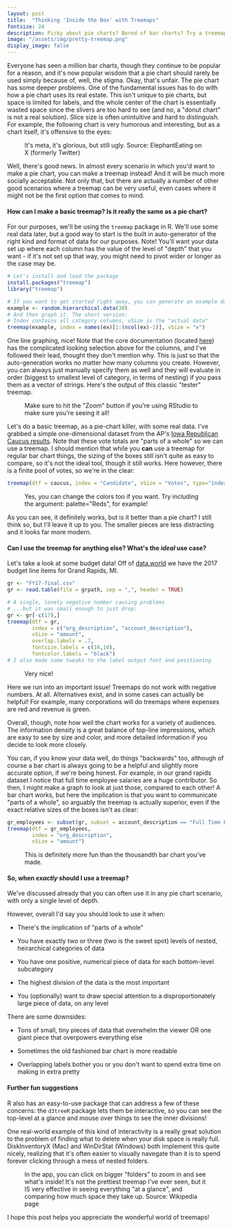 ```yaml
---
layout: post
title:  "Thinking 'Inside the Box' with Treemaps"
fontsize: 24
description: Picky about pie charts? Bored of bar charts? Try a treemap!
image: "/assets/img/pretty-treemap.png"
display_image: false
---
```



Everyone has seen a million bar charts, though they continue to be popular for a reason, and it's now popular wisdom that a pie chart should rarely be used simply because of, well, the stigma. Okay, that's unfair. The pie chart has some deeper problems. One of the fundamental issues has to do with how a pie chart uses its real estate. This isn't unique to pie charts, but space is limited for labels, and the whole center of the chart is essentially wasted space since the slivers are too hard to see (and no, a "donut chart" is not a real solution). Slice size is often unintuitive and hard to distinguish. For example, the following chart is very humorous and interesting, but as a chart itself, it's offensive to the eyes:

<figure>
	<img src="{{site.url}}/{{site.baseurl}}/assets/img/meta-piechart.png" alt=""> 
	<figcaption>It's meta, it's glorious, but still ugly. Source: ElephantEating on X (formerly Twitter)</figcaption>
</figure>

Well, there's good news. In almost every scenario in which you'd want to make a pie chart, you can make a treemap instead! And it will be much more socially acceptable. Not only that, but there are actually a number of other good scenarios where a treemap can be very useful, even cases where it might not be the first option that comes to mind. 

#### How can I make a basic treemap? Is it really the same as a pie chart?

For our purposes, we'll be using the `treemap` package in R. We'll use some real data later, but a good way to start is the built in auto-generator of the right kind and format of data for our purposes. Note! You'll want your data set up where each column has the value of the level of "depth" that you want - if it's not set up that way, you might need to pivot wider or longer as the case may be.

```r
# Let's install and load the package
install.packages("treemap")
library("treemap")

# If you want to get started right away, you can generate an example dataset:
example <- random.hierarchical.data(30)
# And then graph it. The short version: 
# Index contains all category columns, vSize is the "actual data"
treemap(example, index = names(ex)[1:(ncol(ex)-1)], vSize = "x")
```

One line graphing, nice! Note that the core documentation (located [here](https://cran.r-project.org/web/packages/treemap/treemap.pdf)) has the complicated looking selection above for the columns, and I've followed their lead, thought they don't mention why. This is just so that the auto-generation works no matter how many columns you create. However, you can always just manually specify them as well and they will evaluate in order (biggest to smallest level of category, in terms of nesting) if you pass them as a vector of strings. Here's the output of this classic "tester" treemap.

<figure>
	<img src="{{site.url}}/{{site.baseurl}}/assets/img/rando_tree.png" alt=""> 
	<figcaption>Make sure to hit the "Zoom" button if you're using RStudio to make sure you're seeing it all!</figcaption>
</figure>

Let's do a basic treemap, as a pie-chart killer, with some real data. I've grabbed a simple one-dimensional dataset from the AP's [Iowa Republican Caucus results](https://apnews.com/hub/ap-iowa-election-2024-results). Note that these vote totals are "parts of a whole" so we can use a treemap. I should mention that while you **can** use a treemap for regular bar chart things, the sizing of the boxes still isn't quite as easy to compare, so it's not the ideal tool, though it still works. Here however, there is a finite pool of votes, so we're in the clear:

```r
treemap(dtf = caucus, index = "Candidate", vSize = "Votes", type="index")
```

<figure>
	<img src="{{site.url}}/{{site.baseurl}}/assets/img/SimpleCaucus.png" alt=""> 
	<figcaption>Yes, you can change the colors too if you want. Try including the argument: palette="Reds", for example!</figcaption>
</figure>

As you can see, it definitely works, but is it better than a pie chart? I still think so, but I'll leave it up to you. The smaller pieces are less distracting and it looks far more modern.

#### Can I use the treemap for anything else? What's the *ideal* use case?

Let's take a look at some budget data! Off of [data.world](https://data.world/citizenlabs/city-of-grand-rapids-fy-2017-budget) we have the 2017 budget line items for Grand Rapids, MI.

```r
gr <- "FY17-final.csv"
gr <- read.table(file = grpath, sep = ",", header = TRUE)

# A single, lonely negative number causing problems
# ...but it was small enough to just drop:
gr <- gr[-c(17),]
treemap(dtf = gr,
        index = c("org_description", "account_description"),
        vSize = "amount",
        overlap.labels = .7,
        fontsize.labels = c(16,10),
        fontcolor.labels = "black")
# I also made some tweaks to the label output font and positioning
```

<figure>
	<img src="{{site.url}}/{{site.baseurl}}/assets/img/gr_plot2.png" alt=""> 
	<figcaption>Very nice!</figcaption>
</figure>

Here we run into an important issue! Treemaps do not work with negative numbers. At all. Alternatives exist, and in some cases can actually be helpful! For example, many corporations will do treemaps where expenses are red and revenue is green.

Overall, though, note how well the chart works for a variety of audiences. The information density is a great balance of top-line impressions, which are easy to see by size and color, and more detailed information if you decide to look more closely.

You can, if you know your data well, do things "backwards" too, although of course a bar chart is always going to be a helpful and slightly more accurate option, if we're being honest. For example, in our grand rapids dataset I notice that full time employee salaries are a huge contributor. So then, I might make a graph to look at just those, compared to each other! A bar chart works, but here the implication is that you want to communicate "parts of a whole", so arguably the treemap is actually superior, even if the exact relative sizes of the boxes isn't as clear:

```r
gr_employees <- subset(gr, subset = account_description == "Full Time Employees")
treemap(dtf = gr_employees,
        index = "org_description",
        vSize = "amount")
```

<figure>
	<img src="{{site.url}}/{{site.baseurl}}/assets/img/gr_employees.png" alt=""> 
	<figcaption>This is definitely more fun than the thousandth bar chart you've made.</figcaption>
</figure>


#### So, when *exactly* should I use a treemap?

We've discussed already that you can often use it in any pie chart scenario, with only a single level of depth.

However, overall I'd say you should look to use it when:

- There's the implication of "parts of a whole"

- You have exactly two or three (two is the sweet spot) levels of nested, heirarchical categories of data

- You have one positive, numerical piece of data for each bottom-level subcategory

- The highest division of the data is the most important

- You (optionally) want to draw special attention to a disproportionately large piece of data, on any level

There are some downsides:

- Tons of small, tiny pieces of data that overwhelm the viewer OR one giant piece that overpowers everything else

- Sometimes the old fashioned bar chart is more readable

- Overlapping labels bother you or you don't want to spend extra time on making in extra pretty

#### Further fun suggestions

R also has an easy-to-use package that can address a few of these concerns: the `d3treeR` package lets them be interactive, so you can see the top-level at a glance and mouse over things to see the inner divisions!

One real-world example of this kind of interactivity is a really great solution to the problem of finding what to delete when your disk space is really full. DiskInventoryX (Mac) and WinDirStat (Windows) both implement this quite nicely, realizing that it's often easier to visually navegate than it is to spend forever clicking through a mess of nested folders.

<figure>
	<img src="{{site.url}}/{{site.baseurl}}/assets/img/diskinventoryx.png" alt=""> 
	<figcaption>In the app, you can click on bigger "folders" to zoom in and see what's inside! It's not the prettiest treemap I've ever seen, but it IS very effective in seeing everything "at a glance", and comparing how much space they take up. Source: Wikipedia page</figcaption>
</figure>

I hope this post helps you appreciate the wonderful world of treemaps!


